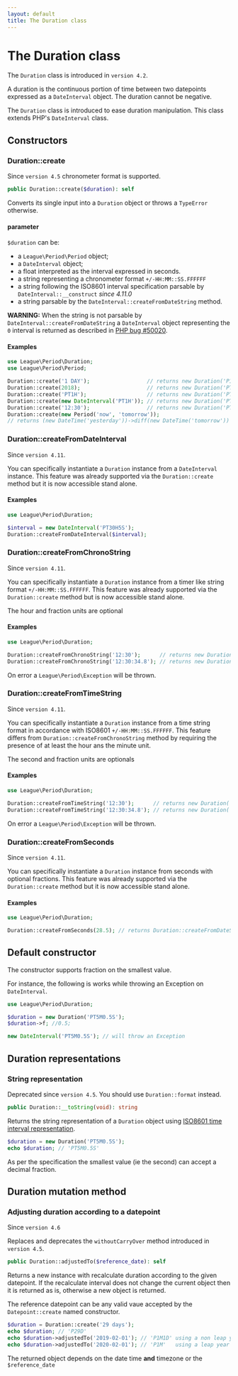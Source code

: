 ```yaml
---
layout: default
title: The Duration class
---
```


# The Duration class

<p class="message-info">The <code>Duration</code> class is introduced in <code>version 4.2</code>.</p>

A duration is the continuous portion of time between two datepoints expressed as a `DateInterval` object. The duration cannot be negative.

The `Duration` class is introduced to ease duration manipulation. This class extends PHP's `DateInterval` class.

## Constructors

### Duration::create

<p class="message-info">Since <code>version 4.5</code> chronometer format is supported.</p>

~~~php
public Duration::create($duration): self
~~~

Converts its single input into a `Duration` object or throws a `TypeError` otherwise.

#### parameter

`$duration` can be:

- a `League\Period\Period` object;
- a `DateInterval` object;
- a float interpreted as the interval expressed in seconds.
- a string representing a chronometer format `+/-HH:MM::SS.FFFFFF`
- a string following the ISO8601 interval specification parsable by `DateInterval::__construct` *since 4.11.0*
- a string parsable by the `DateInterval::createFromDateString` method.

<p class="message-warning"><strong>WARNING:</strong> When the string is not parsable by <code>DateInterval::createFromDateString</code> a <code>DateInterval</code> object representing the <code>0</code> interval is returned as described in <a href="https://bugs.php.net/bug.php?id=50020">PHP bug #50020</a>.</p>

#### Examples

~~~php
use League\Period\Duration;
use League\Period\Period;

Duration::create('1 DAY');                  // returns new Duration('P1D')
Duration::create(2018);                     // returns new Duration('PT2018S')
Duration::create('PT1H');                   // returns new Duration('PT1H')
Duration::create(new DateInterval('PT1H')); // returns new Duration('PT1H')
Duration::create('12:30');                  // returns new Duration('PT12M30S')  
Duration::create(new Period('now', 'tomorrow'));
// returns (new DateTime('yesterday'))->diff(new DateTime('tomorrow'))
~~~

### Duration::createFromDateInterval

<p class="message-info">Since <code>version 4.11</code>.</p>

You can specifically instantiate a `Duration` instance from a `DateInterval` instance.
This feature was already supported via the `Duration::create` method but it is now accessible stand alone.

#### Examples

~~~php
use League\Period\Duration;

$interval = new DateInterval('PT30H5S');
Duration::createFromDateInterval($interval);  
~~~

### Duration::createFromChronoString

<p class="message-info">Since <code>version 4.11</code>.</p>

You can specifically instantiate a `Duration` instance from a timer like string format `+/-HH:MM::SS.FFFFFF`.
This feature was already supported via the `Duration::create` method but is now accessible stand alone.

<p class="message-notice">The hour and fraction units are optional</p>

#### Examples

~~~php
use League\Period\Duration;

Duration::createFromChronoString('12:30');      // returns new Duration('PT12M30S')  
Duration::createFromChronoString('12:30:34.8'); // returns new Duration('PT12H30M34.8S')
~~~

On error a `League\Period\Exception` will be thrown.

### Duration::createFromTimeString

<p class="message-info">Since <code>version 4.11</code>.</p>

You can specifically instantiate a `Duration` instance from a time string format in accordance with ISO8601 `+/-HH:MM::SS.FFFFFF`.
This feature differs from `Duration::createFromChronoString` method by requiring the presence of at least the hour ans the minute unit.

<p class="message-notice">The second and fraction units are optionals</p>

#### Examples

~~~php
use League\Period\Duration;

Duration::createFromTimeString('12:30');      // returns new Duration('PT12H30M')
Duration::createFromTimeString('12:30:34.8'); // returns new Duration('PT12H30M34.8S')
~~~

On error a `League\Period\Exception` will be thrown.

### Duration::createFromSeconds

<p class="message-info">Since <code>version 4.11</code>.</p>

You can specifically instantiate a `Duration` instance from seconds with optional fractions.
This feature was already supported via the `Duration::create` method but it is now accessible stand alone.

#### Examples

~~~php
use League\Period\Duration;

Duration::createFromSeconds(28.5); // returns Duration::createFromDateString('28 seconds 500000 microseconds')  
~~~

## Default constructor

The constructor supports fraction on the smallest value.

For instance, the following is works while throwing an Exception on `DateInterval`.

~~~php
use League\Period\Duration;

$duration = new Duration('PT5M0.5S');
$duration->f; //0.5;

new DateInterval('PT5M0.5S'); // will throw an Exception
~~~

## Duration representations

### String representation

<p class="message-notice">Deprecated since <code>version 4.5</code>. You should use <code>Duration::format</code> instead.</p>

~~~php
public Duration::__toString(void): string
~~~

Returns the string representation of a `Duration` object using [ISO8601 time interval representation](http://en.wikipedia.org/wiki/ISO_8601#Durations).

~~~php
$duration = new Duration('PT5M0.5S');
echo $duration; // 'PT5M0.5S'
~~~

As per the specification the smallest value (ie the second) can accept a decimal fraction.

## Duration mutation method

### Adjusting duration according to a datepoint

<p class="message-info">Since <code>version 4.6</code></p>
<p class="message-notice">Replaces and deprecates the <code>withoutCarryOver</code> method introduced in <code>version 4.5</code>.</p>

~~~php
public Duration::adjustedTo($reference_date): self
~~~

Returns a new instance with recalculate duration according to the given datepoint. If the recalculate interval does not change the current object then it is returned as is, otherwise a new object is returned.

The reference datepoint can be any valid vaue accepted by the `Datepoint::create` named constructor.  

~~~php
$duration = Duration::create('29 days');
echo $duration; // 'P29D'
echo $duration->adjustedTo('2019-02-01'); // 'P1M1D' using a non leap year
echo $duration->adjustedTo('2020-02-01'); // 'P1M'   using a leap year
~~~

<p class="message-notice">The returned object depends on the date time <strong>and</strong> timezone or the <code>$reference_date</code></p>
